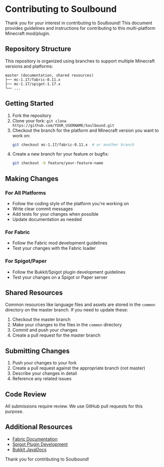 # Contributing to Soulbound

Thank you for your interest in contributing to Soulbound! This document provides guidelines and instructions for contributing to this multi-platform Minecraft mod/plugin.

## Repository Structure

This repository is organized using branches to support multiple Minecraft versions and platforms:

```
master (documentation, shared resources)
├── mc-1.17/fabric-0.11.x
├── mc-1.17/spigot-1.17.x
└── ...
```

## Getting Started

1. Fork the repository
2. Clone your fork: `git clone https://github.com/YOUR_USERNAME/Soulbound.git`
3. Checkout the branch for the platform and Minecraft version you want to work on:
   ```bash
   git checkout mc-1.17/fabric-0.11.x  # or another branch
   ```
4. Create a new branch for your feature or bugfix:
   ```bash
   git checkout -b feature/your-feature-name
   ```

## Making Changes

### For All Platforms

- Follow the coding style of the platform you're working on
- Write clear commit messages
- Add tests for your changes when possible
- Update documentation as needed

### For Fabric

- Follow the Fabric mod development guidelines
- Test your changes with the Fabric loader

### For Spigot/Paper

- Follow the Bukkit/Spigot plugin development guidelines
- Test your changes on a Spigot or Paper server

## Shared Resources

Common resources like language files and assets are stored in the `common` directory on the master branch. If you need to update these:

1. Checkout the master branch
2. Make your changes to the files in the `common` directory
3. Commit and push your changes
4. Create a pull request for the master branch

## Submitting Changes

1. Push your changes to your fork
2. Create a pull request against the appropriate branch (not master)
3. Describe your changes in detail
4. Reference any related issues

## Code Review

All submissions require review. We use GitHub pull requests for this purpose.

## Additional Resources

- [Fabric Documentation](https://fabricmc.net/wiki/start)
- [Spigot Plugin Development](https://www.spigotmc.org/wiki/spigot-plugin-development/)
- [Bukkit JavaDocs](https://hub.spigotmc.org/javadocs/bukkit/)

Thank you for contributing to Soulbound!

